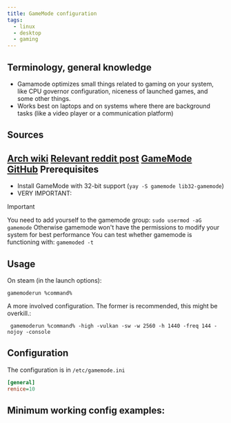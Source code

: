 ```yaml
---
title: GameMode configuration
tags:
  - linux
  - desktop
  - gaming
---
```

Terminology, general knowledge
---
- Gamamode optimizes small things related to gaming on your system, like CPU governor configuration, niceness of launched games, and some other things.
- Works best on laptops and on systems where there are background tasks (like a video player or a communication platform)

Sources
---
[Arch wiki](https://wiki.archlinux.org/title/GameMode)
[Relevant reddit post](https://www.reddit.com/r/linux_gaming/comments/1kjer3k/psa_your_gamemode_might_be_configured_incorrectly/)
[GameMode GitHub](https://github.com/FeralInteractive/gamemode)
Prerequisites
---
- Install GameMode with 32-bit support (`yay -S gamemode lib32-gamemode`)
- VERY IMPORTANT:

> [!IMPORTANT]  
> You need to add yourself to the gamemode group:
> `sudo usermod -aG gamemode`
> Otherwise gamemode won't have the permissions to modify your system for best performance
> You can test whether gamemode is functioning with:
> `gamemoded -t`

Usage
---

On steam (in the launch options):

```steam
gamemoderun %command%
```

A more involved configuration. The former is recommended, this might be overkill.:

```steam
 gamemoderun %command% -high -vulkan -sw -w 2560 -h 1440 -freq 144 -nojoy -console
```


Configuration
---

The configuration is in `/etc/gamemode.ini`

```ini
[general]
renice=10
```



Minimum working config examples:
---